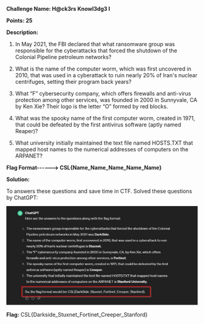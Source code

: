 ﻿**Challenge Name: H@ck3rs Knowl3dg3 I**
 
**Points: 25** 

**Description:** 

1. In May 2021, the FBI declared that what ransomware group was responsible for the cyberattacks that forced the shutdown of the Colonial Pipeline petroleum networks?

2. What is the name of the computer worm, which was first uncovered in 2010, that was used in a cyberattack to ruin 
nearly 20% of Iran's nuclear centrifuges, setting their program back years? 

3. What “F” cybersecurity company, which offers firewalls and anti-virus protection among other services, was founded in 2000 in Sunnyvale, CA by Ken Xie? Their logo is the letter “O” formed by red blocks. 

4. What was the spooky name of the first computer worm, created in 1971, that could be defeated by the first antivirus software (aptly named Reaper)? 

5. What university initially maintained the text file named HOSTS.TXT that mapped host names to the numerical addresses of computers on the ARPANET? 

**Flag Format------> CSL{Name\_Name\_Name\_Name\_Name}** 

**Solution:** 

To answers these questions and save time in CTF. Solved these questions by ChatGPT:

![](001.jpeg)

**Flag:** CSL{Darkside\_Stuxnet\_Fortinet\_Creeper\_Stanford} 

